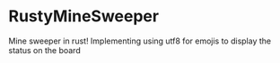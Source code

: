 # RustyMineSweeper
Mine sweeper in rust! Implementing using utf8 for emojis to display the status on the board
